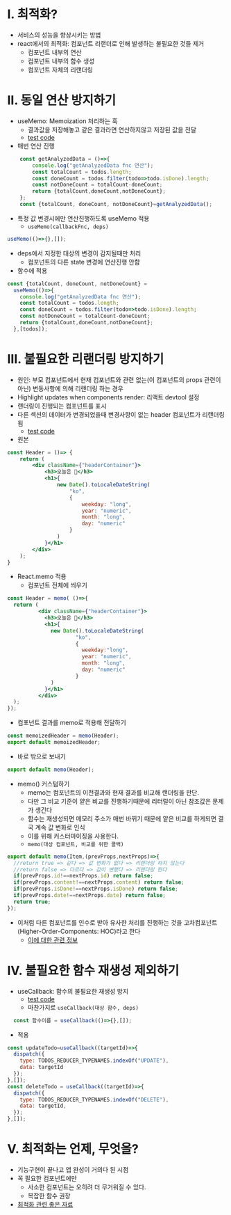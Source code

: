 

# I. 최적화?
- 서비스의 성능을 향상시키는 방법
- react에서의 최적화: 컴포넌트 리랜더로 인해 발생하는 불필요한 것들 제거
  - 컴포넌트 내부의 연산
  - 컴포넌트 내부의 함수 생성
  - 컴포넌트 자체의 리랜더링

# II. 동일 연산 방지하기
- useMemo: Memoization 처리하는 훅
  - 결과값을 저장해놓고 같은 결과라면 연산하지않고 저장된 값을 전달
  - [test code](../section08/src/components/List.jsx)
- 매번 연산 진행
```jsx
    const getAnalyzedData = ()=>{
        console.log("getAnalyzedData fnc 연산");
        const totalCount = todos.length;
        const doneCount = todos.filter(todo=>todo.isDone).length;
        const notDoneCount = totalCount-doneCount;
        return {totalCount,doneCount,notDoneCount};
    };
    const {totalCount, doneCount, notDoneCount}=getAnalyzedData();
```
- 특정 값 변경시에만 연산진행하도록 useMemo 적용
  - `useMemo(callbackFnc, deps)`
```jsx
useMemo(()=>{},[]);
```
- deps에서 지정한 대상의 변경이 감지될때만 처리
  - 컴포넌트의 다른 state 변경에 연산진행 안함
- 함수에 적용
```jsx
const {totalCount, doneCount, notDoneCount} = 
  useMemo(()=>{
    console.log("getAnalyzedData fnc 연산");
    const totalCount = todos.length;
    const doneCount = todos.filter(todo=>todo.isDone).length;
    const notDoneCount = totalCount-doneCount;
    return {totalCount,doneCount,notDoneCount};
  },[todos]);
```
# III. 불필요한 리랜더링 방지하기
- 원인: 부모 컴포넌트에서 현재 컴포넌트와 관련 없는(이 컴포넌트의 props 관련이 아닌) 변동사항에 의해 리랜더링 하는 경우
-  Highlight updates when components render: 리액트 devtool 설정
  - 랜더링이 진행되는 컴포넌트를 표시
- 다른 섹션의 데이터가 변경되었을때 변경사항이 없는 header 컴포넌트가 리랜더링 됨
  - [test code](../section08/src/components/Item.jsx)
- 원본
```jsx
const Header = ()=> {
    return (
        <div className={"headerContainer"}>
            <h3>오늘은 📆</h3>
            <h1>{
                new Date().toLocaleDateString(
                    "ko",
                    {
                        weekday: "long",
                        year: "numeric",
                        month: "long",
                        day: "numeric"
                    }
                )
            }</h1>
        </div>
    );
}
```
- React.memo 적용
  - 컴포넌트 전체에 씌우기
```jsx
const Header = memo( ()=>{
  return (
          <div className={"headerContainer"}>
            <h3>오늘은 📆</h3>
            <h1>{
              new Date().toLocaleDateString(
                      "ko",
                      {
                        weekday:"long",
                        year: "numeric",
                        month: "long",
                        day: "numeric"
                      }
              )
            }</h1>
          </div>
  );
});
```
  - 컴포넌트 결과를 memo로 적용해 전달하기
```jsx
const memoizedHeader = memo(Header);
export default memoizedHeader;
```
  - 바로 밖으로 보내기
```jsx
export default memo(Header);
```
- memo() 커스텀하기
  - memo는 컴포넌트의 이전결과와 현재 결과를 비교해 랜더링을 판단. 
  - 다만 그 비교 기준이 얕은 비교를 진행하기때문에 리터럴이 아닌 참조값은 문제가 생긴다
  - 함수는 재생성되면 메모리 주소가 매번 바뀌기 때문에 얕은 비교를 하게되면 결국 계속 값 변화로 인식
  - 이를 위해 커스터마이징을 사용한다. 
  - `memo(대상 컴포넌트, 비교를 위한 콜백)`
```jsx
export default memo(Item,(prevProps,nextProps)=>{
  //return true => 같다 => 값 변화가 없다 => 리랜더링 하지 않는다
  //return false => 다르다 => 값이 변했다 => 리랜더링 한다
  if(prevProps.id!==nextProps.id) return false;
  if(prevProps.content!==nextProps.content) return false;
  if(prevProps.isDone!==nextProps.isDone) return false;
  if(prevProps.date!==nextProps.date) return false;
  return true;
});
```
- 이처럼 다른 컴포넌트를 인수로 받아 유사한 처리를 진행하는 것을 고차컴포넌트(Higher-Order-Components: HOC)라고 한다
  - [이에 대한 관련 정보](https://patterns-dev-kr.github.io/design-patterns/hoc-pattern/)
# IV. 불필요한 함수 재생성 제외하기 
- useCallback: 함수의 불필요한 재생성 방지
  - [test code](../section08/src/App.jsx)
  - 마찬가지로 `useCallback(대상 함수, deps)`
```jsx
  const 함수이름 = useCallback(()=>{},[]);
```
- 적용
```jsx
const updateTodo=useCallback((targetId)=>{
  dispatch({
    type: TODOS_REDUCER_TYPENAMES.indexOf("UPDATE"),
    data: targetId
  });
},[]);
const deleteTodo = useCallback((targetId)=>{
  dispatch({
    type: TODOS_REDUCER_TYPENAMES.indexOf("DELETE"),
    data: targetId,
  });
},[]);
```
# V. 최적화는 언제, 무엇을?
- 기능구현이 끝나고 앱 완성이 거의다 된 시점
- 꼭 필요한 컴포넌트에만
  - 사소한 컴포넌트는 오히려 더 무거워질 수 있다.
  - 복잡한 함수 권장
- [최적화 관련 좋은 자료](https://goongoguma.github.io/2021/04/26/When-to-useMemo-and-useCallback/)